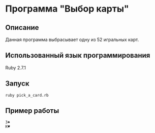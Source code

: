 Программа "Выбор карты"
======================
Описание
----------------------
Данная программа выбрасывает одну из 52 игральных карт.

Использованный язык программирования
----------------------
Ruby 2.7.1

Запуск
----------------------
    ruby pick_a_card.rb

Пример работы
----------------------
    3♠
    K♥